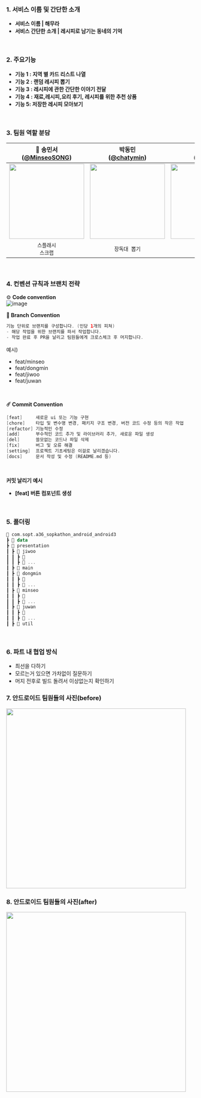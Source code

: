 ### **1. 서비스 이름 및 간단한 소개**
- **서비스 이름 | 해무라**
- **서비스 간단한 소개 |  레시피로 남기는 동네의 기억**   
<br>

### **2. 주요기능**
- **기능 1 : 지역 별 카드 리스트 나열**
- **기능 2 : 랜덤 레시피 뽑기**
- **기능 3 : 레시피에 관한 간단한 이야기 전달**
- **기능 4 : 재료,레시피,요리 후기, 레시피를 위한 추천 상품**
- **기능 5: 저장한 레시피 모아보기**   
<br>

### 3. 팀원 역할 분담 
|👑 송민서<br/>([@MinseoSONG](https://github.com/MinseoSONG)) | 박동민<br/>([@chatymin](https://github.com/chattymin)) | 손주완<br/>([@vvan2](https://github.com/vvan2)) | 송지우<br/>([@JiWoo1261](https://github.com/JiWoo1261)) |
|:---------------------------------------------------------------------------------------------------------------------------:|:---------------------------------------------------------------------------------------------------------------------------:|:---------------------------------------------------------------------------------------------------------------------------:|:---------------------------------------------------------------------------------------------------------------------------:|
| <img width="200px" src="https://avatars.githubusercontent.com/u/105851903?v=4"/> | <img width="200px" src="https://avatars.githubusercontent.com/u/52882799?v=4"/> | <img width="200px" src="https://avatars.githubusercontent.com/u/113279387?v=4"/> | <img width="200px" src="https://avatars.githubusercontent.com/u/133748256?v=4"/> |
|`스플래시`<br/>`스크랩` | `장독대 뽑기` | `지역 선택` | `레시피-스마트스토어` |
<br>

### **4. 컨벤션 규칙과 브랜치 전략**

⚙️ **Code convention**   
![image](https://github.com/user-attachments/assets/d99d2c7e-5b48-4d54-b6b5-7ffc0dcb6633)
<br>

**🌵 Branch Convention**

```kotlin
기능 단위로 브랜치를 구성합니다. (인당 1개의 피쳐)
- 해당 작업을 위한 브랜치를 파서 작업합니다.
- 작업 완료 후 PR을 날리고 팀원들에게 크로스체크 후 머지합니다.
```

예시)

- feat/minseo
- feat/dongmin
- feat/jiwoo
- feat/juwan
<br>

 **☄️ Commit Convention**

```kotlin
[feat]     새로운 ui 또는 기능 구현
[chore]    타입 및 변수명 변경, 패키지 구조 변경, 버전 코드 수정 등의 작은 작업
[refactor] 기능적인 수정
[add]      부수적인 코드 추가 및 라이브러리 추가, 새로운 파일 생성
[del]      쓸모없는 코드나 파일 삭제
[fix]      버그 및 오류 해결
[setting]  프로젝트 기초세팅은 이걸로 날리겠습니다.
[docs]     문서 작성 및 수정 (README.md 등)
```
<br>


**커밋 날리기 예시**

- **[feat] 버튼 컴포넌트 생성**
<br>

### 5. 폴더링

```kotlin
📂 com.sopt.a36_sopkathon_android_android3
┣ 📂 data
┣ 📂 presentation
┃ ┣ 📂 jiwoo
┃ ┃ ┣ 📂 
┃ ┃ ┣ 📂 ...
┃ ┣ 📂 main
┃ ┣ 📂 dongmin
┃ ┃ ┣ 📂 
┃ ┃ ┣ 📂 ...
┃ ┣ 📂 minseo
┃ ┃ ┣ 📂 
┃ ┃ ┣ 📂 ...
┃ ┣ 📂 juwan
┃ ┃ ┣ 📂 
┃ ┃ ┣ 📂 ...
┃ ┣ 📂 util
```
<br>

### **6. 파트 내 협업 방식**

- 최선을 다하기
- 모르는거 있으면 가차없이 질문하기
- 머지 전후로 빌드 돌려서 이상없는지 확인하기

### **7. 안드로이드 팀원들의 사진(before)**   
 <img width="480px" src="https://github.com/user-attachments/assets/8721620b-e636-4629-982a-74024453d73c"/>


### **8. 안드로이드 팀원들의 사진(after)**   
 <img width="480px" src="https://github.com/user-attachments/assets/50e4f7ba-2569-4aa0-8fc6-0afd4ebe8bfd"/>



